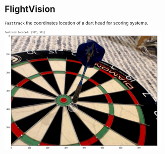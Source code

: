# FlightVision
`Fasttrack` the coordinates location of a dart head for scoring systems. 

![output_coords_001.JPG](media/output_coords_001.JPG) 
